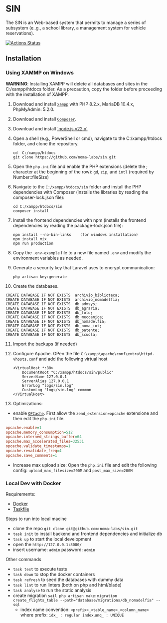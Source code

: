 # SIN
The SIN is an Web-based system that permits to manage a series of subsystem (e..g., a school library, a management system for vehicle reservations).

[![Actions Status](https://github.com/noma-labs/sin/workflows/tests/badge.svg)](https://github.com/noma-labs/sin/actions)

## Installation
### Using XAMMP on Windows
**WARNING**: Installing XAMPP will delete all databases and sites in the C:/xampp/htdocs folder. As a precaution, copy the folder before proceeding with the installation of XAMPP.

1. Download and install [`xampp`](https://www.apachefriends.org/it/index.html)  with PHP 8.2.x, MariaDB 10.4.x, PhpMyAdmin: 5.2.0.

2. Download and install  [`Composer`](https://getcomposer.org/download/).

3. Download and install  [`node.js v22.x'](https://nodejs.org/it/download/)

4. Open a shell (e.g., PowerShell or cmd), navigate to the C:/xampp/htdocs folder, and clone the repository.
    ```
    cd  C:/xampp/htdocs
    git clone https://github.com/noma-labs/sin.git
    ```

5. Open the `php.ini` file and enable the PHP extensions (delete the ; character at the beginning of the row): `gd`, `zip`,  and `intl` (required by Number::fileSize)

6. Navigate to the `C:/xampp/htdocs/sin` folder and install the PHP dependencies with Composer (installs the libraries by reading the composer-lock.json file):
    ```
    cd C:/xampp/htdocs/sin
    composer install
    ```

6. Install the frontend dependencies with npm (installs the frontend dependencies by reading the package-lock.json file):
    ```
    npm install --no-bin-links    (for windows installation)
    npm install mix
    npm run production
   ```
7. Copy the `.env-example` file to a new file named `.env` and modify the environment variables as needed.

8. Generate a security key that Laravel uses to encrypt communication:

    ```
    php artisan key:generate
    ```

9.  Create the databases.

  ```
CREATE DATABASE IF NOT EXISTS  archivio_biblioteca;
CREATE DATABASE IF NOT EXISTS  archivio_nomadelfia;
CREATE DATABASE IF NOT EXISTS  db_admsys;
CREATE DATABASE IF NOT EXISTS  db_agraria;
CREATE DATABASE IF NOT EXISTS  db_foto;
CREATE DATABASE IF NOT EXISTS  db_meccanica;
CREATE DATABASE IF NOT EXISTS  db_nomadelfia;
CREATE DATABASE IF NOT EXISTS  db_noma_iot;
CREATE DATABASE IF NOT EXISTS  db_patente;
CREATE DATABASE IF NOT EXISTS  db_scuola;
```

11. Import the backups (if needed)

12. Configure Apache. OPen the file  `C:\xampp\apache\conf\extra\httpd-vhosts.conf` and add the following virtual host
    ```
    <VirtualHost *:80>
        DocumentRoot "C:/xampp/htdocs/sin/public"
        ServerName 127.0.0.1
        ServerAlias 127.0.0.1
        ErrorLog "logs/sin.log"
        CustomLog "logs/sin.log" common
    </VirtualHost>
    ```
13. Optimizations:
- enable [`OPCache`](https://medium.com/appstract/make-your-laravel-app-fly-with-php-opcache-9948db2a5f93).  First allow the `zend_extension=opcache` extensione and then edit the `php.ini` file.

```ini
opcache.enable=1
opcache.memory_consumption=512
opcache.interned_strings_buffer=64
opcache.max_accelerated_files=32531
opcache.validate_timestamps=1
opcache.revalidate_freq=4
opcache.save_comments=1
```
- Increase max upload size: Open the `php.ini` file and edit the following config: `upload_max_filesize=200M` and `post_max_size=200M`

### Local Dev with Docker
Requirements:
- [Docker](https://docs.docker.com/engine/install/)
- [Taskfile](https://taskfile.dev/)

Steps to run into local macine
- clone the repo `git clone git@github.com:noma-labs/sin.git`
- `task init` to install backend and frontend dependencies and initialize db
- `task up` to start the local development
- open the `http://127.0.0.1:8080/`
- insert username: `admin` password: `admin`

Other commands
- `task test` to execute tests
- `task down` to stop the docker containers
- `task refresh` to seed the databases with dummy data
- `task lint` to run linters (both on php and html/blade)
- `task analyse` to run the static analysis
- create migration `sail php artisan make:migration create_flights_table --path="database/migrations/db_nomadelfia" --sql`
    - index name convention:  `<prefix>_<table_name>_<column_name>` where prefix: `idx_ : regular index`,`unq_ : UNIQUE`
